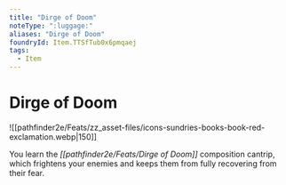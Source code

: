 ```yaml
---
title: "Dirge of Doom"
noteType: ":luggage:"
aliases: "Dirge of Doom"
foundryId: Item.TTSfTub0x6pmqaej
tags:
  - Item
---
```


# Dirge of Doom
![[pathfinder2e/Feats/zz_asset-files/icons-sundries-books-book-red-exclamation.webp|150]]

You learn the _[[pathfinder2e/Feats/Dirge of Doom]]_ composition cantrip, which frightens your enemies and keeps them from fully recovering from their fear.
